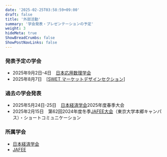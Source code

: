 ```yaml
---
date: '2025-02-25T03:58:59+09:00'
draft: false
title: '外部活動'
summary: '学会発表・プレゼンテーションの予定'
weight: 3
hideMeta: true
ShowBreadCrumbs: false
ShowPostNavLinks: false
---
```



### 発表予定の学会
- 2025年9月2日-4日　[日本応用数理学会](https://jsiam.org/jsiam_archive/past_meetings/annual2025/)
- 2025年8月7日　[[SWET マーケットデザインセクション](https://sites.google.com/view/swetotaruhokudai/swet2025/%E3%83%9E%E3%83%BC%E3%82%B1%E3%83%83%E3%83%88%E3%83%87%E3%82%B6%E3%82%A4%E3%83%B3)]

### 過去の学会発表
- 2025年5月24日-25日　[日本経済学会](https://www.jeaweb.org)2025年度春季大会
- 2025年2月15日　第62回2024年度冬季[JAFEE大会](http://www.jafee.gr.jp/01rally/rally-top.html)（東京大学本郷キャンパス）・ショートコミュニケーション


### 所属学会
- [日本経済学会](https://www.jeaweb.org)
- [JAFEE](http://www.jafee.gr.jp/01rally/rally-top.html)

